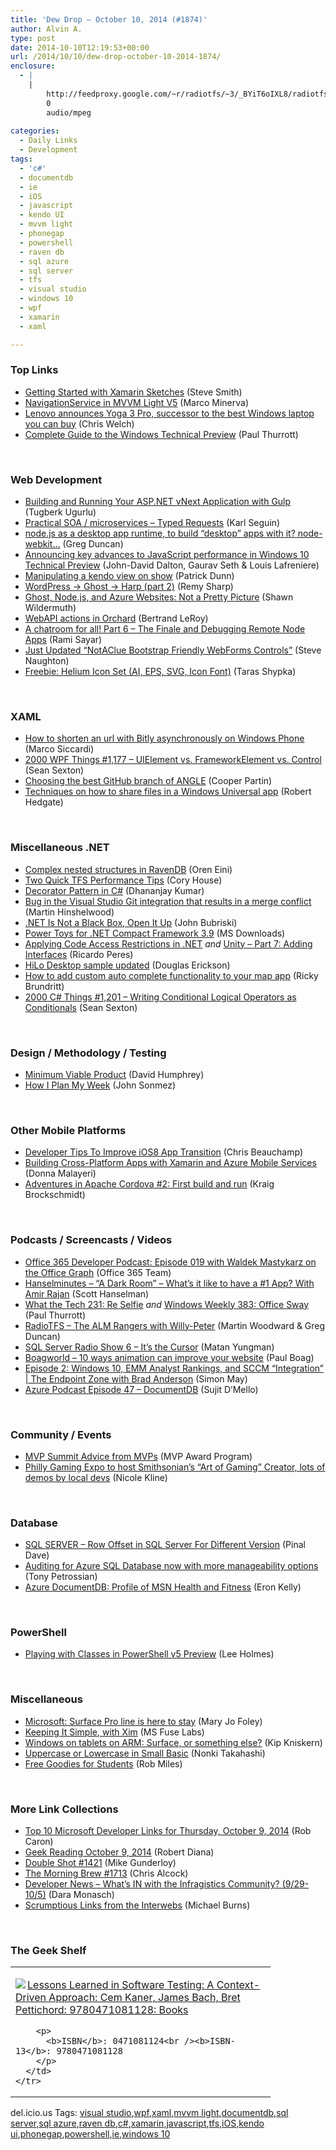 ```yaml
---
title: 'Dew Drop – October 10, 2014 (#1874)'
author: Alvin A.
type: post
date: 2014-10-10T12:19:53+00:00
url: /2014/10/10/dew-drop-october-10-2014-1874/
enclosure:
  - |
    |
        http://feedproxy.google.com/~r/radiotfs/~3/_BYiT6oIXL8/radiotfs_082.mp3
        0
        audio/mpeg
        
categories:
  - Daily Links
  - Development
tags:
  - 'c#'
  - documentdb
  - ie
  - iOS
  - javascript
  - kendo UI
  - mvvm light
  - phonegap
  - powershell
  - raven db
  - sql azure
  - sql server
  - tfs
  - visual studio
  - windows 10
  - wpf
  - xamarin
  - xaml

---
```

### <a name="top"></a>Top Links

  * <a href="http://blog.falafel.com/getting-started-with-xamarin-sketches/" target="_blank">Getting Started with Xamarin Sketches</a> (Steve Smith)
  * <a href="http://marcominerva.wordpress.com/2014/10/10/navigationservice-in-mvvm-light-v5/" target="_blank">NavigationService in MVVM Light V5</a> (Marco Minerva)
  * <a href="http://www.theverge.com/2014/10/9/6946835/lenovo-yoga-3-pro-announcement-pricing-release-date" target="_blank">Lenovo announces Yoga 3 Pro, successor to the best Windows laptop you can buy</a> (Chris Welch)
  * <a href="http://winsupersite.com/windows-10/complete-guide-windows-technical-preview" target="_blank">Complete Guide to the Windows Technical Preview</a> (Paul Thurrott)

&nbsp;

### <a name="web"></a>Web Development

  * <a href="http://feedproxy.google.com/~r/TugberkUgurlu/~3/imiVCuhhX_A/building-and-running-your-asp-net-vnext-application-with-gulp" target="_blank">Building and Running Your ASP.NET vNext Application with Gulp</a> (Tugberk Ugurlu)
  * <a href="http://openmymind.net/Practical-SOA-Typed-Requests" target="_blank">Practical SOA / microservices &#8211; Typed Requests</a> (Karl Seguin)
  * <a href="http://coolthingoftheday.blogspot.com/2014/10/nodejs-as-desktop-app-runtime-to-build.html" target="_blank">node.js as a desktop app runtime, to build &#8220;desktop&#8221; apps with it? node-webkit&#8230;</a> (Greg Duncan)
  * <a href="http://blogs.msdn.com/b/ie/archive/2014/10/09/announcing-key-advances-to-javascript-performance-in-windows-10-technical-preview.aspx" target="_blank">Announcing key advances to JavaScript performance in Windows 10 Technical Preview</a> (John-David Dalton, Gaurav Seth & Louis Lafreniere)
  * <a href="http://blog.falafel.com/manipulating-kendo-view-show/" target="_blank">Manipulating a kendo view on show</a> (Patrick Dunn)
  * <a href="http://css.dzone.com/articles/wordpress-ghost-harp-part-2" target="_blank">WordPress -> Ghost -> Harp (part 2)</a> (Remy Sharp)
  * <a href="http://wildermuth.com/2014/10/09/Ghost_Node_js_and_Azure_Websites_Not_a_Pretty_Picture" target="_blank">Ghost, Node.js, and Azure Websites: Not a Pretty Picture</a> (Shawn Wildermuth)
  * <a href="http://weblogs.asp.net:80/bleroy/webapi-actions-in-orchard" target="_blank">WebAPI actions in Orchard</a> (Bertrand LeRoy)
  * <a href="http://feedproxy.google.com/~r/CanDevs/~3/ZDqY0Q0HppI/a-chatroom-for-all-part-6-the-finale-and-debugging-remote-node-apps.aspx" target="_blank">A chatroom for all! Part 6 – The Finale and Debugging Remote Node Apps</a> (Rami Sayar)
  * <a href="http://feedproxy.google.com/~r/notaclue/IYRx/~3/YzfQhHarVlY/just-updated-notaclue-bootstrap.html" target="_blank">Just Updated “NotAClue Bootstrap Friendly WebForms Controls”</a> (Steve Naughton)
  * <a href="http://feedproxy.google.com/~r/tympanus/~3/oUitpMrrQY4/" target="_blank">Freebie: Helium Icon Set (AI, EPS, SVG, Icon Font)</a> (Taras Shypka)

&nbsp;

### <a name="silverlight"></a>XAML

  * <a href="http://msicc.net/?p=4174" target="_blank">How to shorten an url with Bitly asynchronously on Windows Phone</a> (Marco Siccardi)
  * <a href="http://wpf.2000things.com/2014/10/10/1177-uielement-vs-frameworkelement-vs-control/" target="_blank">2000 WPF Things #1,177 – UIElement vs. FrameworkElement vs. Control</a> (Sean Sexton)
  * <a href="http://msopentech.com/blog/2014/10/09/choosing-the-best-github-branch-of-angle/" target="_blank">Choosing the best GitHub branch of ANGLE</a> (Cooper Partin)
  * <a href="http://feedproxy.google.com/~r/jayway/posts/~3/k6EJ3_QhlhE/" target="_blank">Techniques on how to share files in a Windows Universal app</a> (Robert Hedgate)

&nbsp;

### <a name="dotnet"></a>Miscellaneous .NET

  * <a href="http://feedproxy.google.com/~r/AyendeRahien/~3/BhJiK8OhMwc/complex-nested-structures-in-ravendb" target="_blank">Complex nested structures in RavenDB</a> (Oren Eini)
  * <a href="http://feeds.feedblitz.com/~/76331561/0/bitnative~Two-Quick-TFS-Performance-Tips/" target="_blank">Two Quick TFS Performance Tips</a> (Cory House)
  * <a href="http://blog.falafel.com/decorator-pattern-c/" target="_blank">Decorator Pattern in C#</a> (Dhananjay Kumar)
  * <a href="http://nakedalm.com/bug-visual-studio-git-integration-results-merge-conflict/" target="_blank">Bug in the Visual Studio Git integration that results in a merge conflict</a> (Martin Hinshelwood)
  * <a href="http://feedproxy.google.com/~r/JohnnyCode/~3/-c4Sy78h6Ss/" target="_blank">.NET Is Not a Black Box, Open It Up</a> (John Bubriski)
  * <a href="http://www.microsoft.com/en-us/download/details.aspx?id=44301&WT.mc_id=rss_alldownloads_all" target="_blank">Power Toys for .NET Compact Framework 3.9</a> (MS Downloads)
  * <a href="http://weblogs.asp.net:80/ricardoperes/applying-code-access-restrictions-in-net" target="_blank">Applying Code Access Restrictions in .NET</a> _and_ <a href="http://weblogs.asp.net:80/ricardoperes/unity-part-7-adding-interfaces" target="_blank">Unity &#8211; Part 7: Adding Interfaces</a> (Ricardo Peres)
  * <a href="http://blogs.msdn.com/b/vcblog/archive/2014/10/09/hilo-desktop-sample-updated.aspx" target="_blank">HiLo Desktop sample updated</a> (Douglas Erickson)
  * <a href="http://blogs.bing.com/maps/2014/10/09/how-to-add-custom-auto-complete-functionality-to-your-map-app/" target="_blank">How to add custom auto complete functionality to your map app</a> (Ricky Brundritt)
  * <a href="http://csharp.2000things.com/2014/10/10/1201-writing-conditional-logical-operators-as-conditionals/" target="_blank">2000 C# Things #1,201 – Writing Conditional Logical Operators as Conditionals</a> (Sean Sexton)

&nbsp;

### <a name="design"></a>Design / Methodology / Testing

  * <a href="http://blog.humphd.org/minimum-viable-product/" target="_blank">Minimum Viable Product</a> (David Humphrey)
  * <a href="http://simpleprogrammer.com/2014/10/09/plan-week/" target="_blank">How I Plan My Week</a> (John Sonmez)

&nbsp;

### <a name="mobile"></a>Other Mobile Platforms

  * <a href="http://java.dzone.com/articles/developer-tips-improve-ios8" target="_blank">Developer Tips To Improve iOS8 App Transition</a> (Chris Beauchamp)
  * <a href="http://azure.microsoft.com/blog/2014/10/09/building-cross-platform-apps-with-xamarin-and-azure-mobile-services/" target="_blank">Building Cross-Platform Apps with Xamarin and Azure Mobile Services</a> (Donna Malayeri)
  * <a href="http://www.kraigbrockschmidt.com/2014/10/09/cordova-adventures-build-run/" target="_blank">Adventures in Apache Cordova #2: First build and run</a> (Kraig Brockschmidt)

&nbsp;

### <a name="podcasts"></a>Podcasts / Screencasts / Videos

  * <a href="http://blogs.office.com/2014/10/09/office-365-developer-podcast-episode-019-waldek-mastykarz-office-graph/" target="_blank">Office 365 Developer Podcast: Episode 019 with Waldek Mastykarz on the Office Graph</a> (Office 365 Team)
  * <a href="http://www.hanselminutes.com/default.aspx?ShowID=12446" target="_blank">Hanselminutes &#8211; &#8220;A Dark Room&#8221; &#8211; What&#8217;s it like to have a #1 App? With Amir Rajan</a> (Scott Hanselman)
  * <a href="http://winsupersite.com/podcasts/what-tech-231-re-selfie" target="_blank">What the Tech 231: Re Selfie</a> _and_ <a href="http://winsupersite.com/podcasts/windows-weekly-383-office-sway" target="_blank">Windows Weekly 383: Office Sway</a> (Paul Thurrott)
  * <a href="http://feedproxy.google.com/~r/radiotfs/~3/_BYiT6oIXL8/radiotfs_082.mp3" target="_blank">RadioTFS &#8211; The ALM Rangers with Willy-Peter</a> (Martin Woodward & Greg Duncan)
  * <a href="http://www.sqlserverradio.com/show6/" target="_blank">SQL Server Radio Show 6 – It’s the Cursor</a> (Matan Yungman)
  * <a href="http://boagworld.com/season/10/episode/1012/" target="_blank">Boagworld &#8211; 10 ways animation can improve your website</a> (Paul Boag)
  * <a href="http://channel9.msdn.com/Series/Endpoint-Zone/Episode-2-Windows-10-EMM-Analyst-Rankings-and-SCCM-Integration-" target="_blank">Episode 2: Windows 10, EMM Analyst Rankings, and SCCM “Integration” | The Endpoint Zone with Brad Anderson</a> (Simon May)
  * <a href="http://azpodcast.azurewebsites.net/post/Episode-47-DocumentDB" target="_blank">Azure Podcast Episode 47 &#8211; DocumentDB</a> (Sujit D&#8217;Mello)

&nbsp;

### <a name="events"></a>Community / Events

  * <a href="http://blogs.msdn.com/b/mvpawardprogram/archive/2014/10/09/mvp-summit-advice-from-mvps.aspx" target="_blank">MVP Summit Advice from MVPs</a> (MVP Award Program)
  * <a href="http://www.geekadelphia.com/2014/10/09/philly-gaming-expo-to-host-smithsonians-art-of-gaming-creator-lots-of-demos-by-local-devs/" target="_blank">Philly Gaming Expo to host Smithsonian’s “Art of Gaming” Creator, lots of demos by local devs</a> (Nicole Kline)

&nbsp;

### <a name="sql"></a>Database

  * <a href="http://blog.sqlauthority.com/2014/10/10/sql-server-row-offset-in-sql-server-for-different-version/" target="_blank">SQL SERVER – Row Offset in SQL Server For Different Version</a> (Pinal Dave)
  * <a href="http://azure.microsoft.com/blog/2014/10/09/auditing-for-azure-sql-database-now-with-more-manageability-options/" target="_blank">Auditing for Azure SQL Database now with more manageability options</a> (Tony Petrossian)
  * <a href="http://azure.microsoft.com/blog/2014/10/09/azure-documentdb-profile-of-msn-health-and-fitness-2/" target="_blank">Azure DocumentDB: Profile of MSN Health and Fitness</a> (Eron Kelly)

&nbsp;

### <a name="ps"></a>PowerShell

  * <a href="http://www.leeholmes.com/blog/2014/10/09/playing-with-classes-in-powershell-v5-preview/?utm_source=rss&utm_medium=rss&utm_campaign=playing-with-classes-in-powershell-v5-preview" target="_blank">Playing with Classes in PowerShell v5 Preview</a> (Lee Holmes)

&nbsp;

### <a name="misc"></a>Miscellaneous

  * <a href="http://www.zdnet.com/microsoft-surface-pro-line-is-here-to-stay-7000034509/#ftag=RSS0966a21" target="_blank">Microsoft: Surface Pro line is here to stay</a> (Mary Jo Foley)
  * <a href="http://research.microsoft.com/en-us/news/headlines/fusexim-100814.aspx" target="_blank">Keeping It Simple, with Xim</a> (MS Fuse Labs)
  * <a href="http://feedproxy.google.com/~r/liveside/~3/Trf6qIqqM_A/" target="_blank">Windows on tablets on ARM: Surface, or something else?</a> (Kip Kniskern)
  * <a href="http://blogs.msdn.com/b/smallbasic/archive/2014/10/09/uppercase-or-lowercase-in-small-basic.aspx" target="_blank">Uppercase or Lowercase in Small Basic</a> (Nonki Takahashi)
  * <a href="http://www.robmiles.com/journal/2014/10/9/free-goodies-for-students" target="_blank">Free Goodies for Students</a> (Rob Miles)

&nbsp;

### <a name="links"></a>More Link Collections

  * <a href="http://blogs.msdn.com/b/robcaron/archive/2014/10/09/top-10-microsoft-developer-links-for-thursday-october-9-2014.aspx" target="_blank">Top 10 Microsoft Developer Links for Thursday, October 9, 2014</a> (Rob Caron)
  * <a href="http://feeds.regulargeek.com/~r/RegularGeek/~3/2HGfN-aGWds/" target="_blank">Geek Reading October 9, 2014</a> (Robert Diana)
  * <a href="http://afreshcup.com/home/2014/10/10/double-shot-1421.html" target="_blank">Double Shot #1421</a> (Mike Gunderloy)
  * <a href="http://feedproxy.google.com/~r/ReflectivePerspective/~3/N5X-6P7zWTQ/" target="_blank">The Morning Brew #1713</a> (Chris Alcock)
  * <a href="http://www.infragistics.com/community/blogs/d-coding/archive/2014/10/09/developer-news-what-39-s-in-with-the-infragistics-community-9-29-10-5.aspx" target="_blank">Developer News &#8211; What&#8217;s IN with the Infragistics Community? (9/29-10/5)</a> (Dara Monasch)
  * <a href="http://scrumblogmillionaire.com/2014/10/10/scrumptious-links-from-the-interwebs-3/" target="_blank">Scrumptious Links from the Interwebs</a> (Michael Burns)

&nbsp;

### <a name="shelf"></a>The Geek Shelf

<div id="scid:7dc1bd33-94bd-46fd-a20b-0131235bcd47:d2599eb5-527d-4185-8b66-3cb9ac98fb03" class="wlWriterEditableSmartContent" style="float: none; padding-bottom: 0px; padding-top: 0px; padding-left: 0px; margin: 0px; display: inline; padding-right: 0px">
  <table cellspacing="0" cellpadding="2" width="400" border="0" unselectable="on">
    <tr>
      <td valign="top" width="400">
        <p>
          <a title="Lessons Learned in Software Testing: A Context-Driven Approach: Cem Kaner, James Bach, Bret Pettichord: 9780471081128: Books" href="http://www.amazon.com/exec/obidos/ASIN/0471081124/alvinashcraft-20"><img data-recalc-dims="1" decoding="async" src="https://i0.wp.com/images.amazon.com/images/P/0471081124.01.MZZZZZZZ.jpg?w=660" border="0" align="left" style="float:left" />Lessons Learned in Software Testing: A Context-Driven Approach: Cem Kaner, James Bach, Bret Pettichord: 9780471081128: Books</a>
        </p>
        
        <p>
          <b>ISBN</b>: 0471081124<br /><b>ISBN-13</b>: 9780471081128
        </p>
      </td>
    </tr>
  </table>
</div>

<div id="scid:0767317B-992E-4b12-91E0-4F059A8CECA8:bff6d5be-af39-44dc-931c-3582380d783b" class="wlWriterEditableSmartContent" style="float: none; padding-bottom: 0px; padding-top: 0px; padding-left: 0px; margin: 0px; display: inline; padding-right: 0px">
  del.icio.us Tags: <a href="http://del.icio.us/popular/visual+studio" rel="tag">visual studio</a>,<a href="http://del.icio.us/popular/wpf" rel="tag">wpf</a>,<a href="http://del.icio.us/popular/xaml" rel="tag">xaml</a>,<a href="http://del.icio.us/popular/mvvm+light" rel="tag">mvvm light</a>,<a href="http://del.icio.us/popular/documentdb" rel="tag">documentdb</a>,<a href="http://del.icio.us/popular/sql+server" rel="tag">sql server</a>,<a href="http://del.icio.us/popular/sql+azure" rel="tag">sql azure</a>,<a href="http://del.icio.us/popular/raven+db" rel="tag">raven db</a>,<a href="http://del.icio.us/popular/c%23" rel="tag">c#</a>,<a href="http://del.icio.us/popular/xamarin" rel="tag">xamarin</a>,<a href="http://del.icio.us/popular/javascript" rel="tag">javascript</a>,<a href="http://del.icio.us/popular/tfs" rel="tag">tfs</a>,<a href="http://del.icio.us/popular/iOS" rel="tag">iOS</a>,<a href="http://del.icio.us/popular/kendo+ui" rel="tag">kendo ui</a>,<a href="http://del.icio.us/popular/phonegap" rel="tag">phonegap</a>,<a href="http://del.icio.us/popular/powershell" rel="tag">powershell</a>,<a href="http://del.icio.us/popular/ie" rel="tag">ie</a>,<a href="http://del.icio.us/popular/windows+10" rel="tag">windows 10</a>
</div>